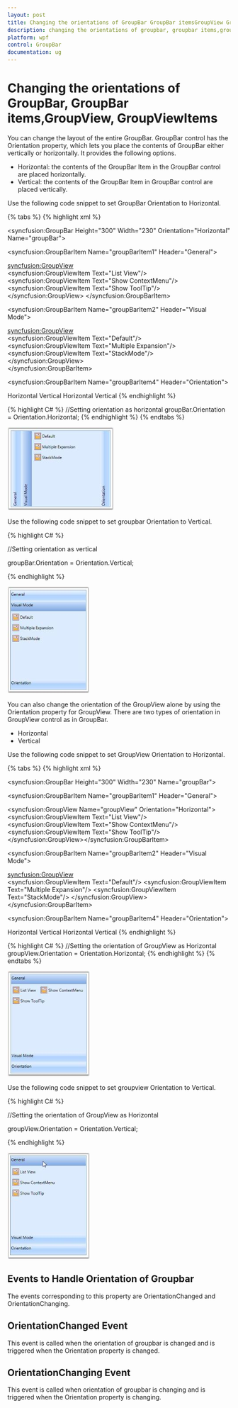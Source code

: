 ```yaml
---
layout: post
title: Changing the orientations of GroupBar GroupBar itemsGroupView GroupViewItems| GroupBar | Wpf | Syncfusion
description: changing the orientations of groupbar, groupbar items,groupview, groupviewitems
platform: wpf
control: GroupBar
documentation: ug
---
```


# Changing the orientations of GroupBar, GroupBar items,GroupView, GroupViewItems

You can change the layout of the entire GroupBar. GroupBar control has the Orientation property, which lets you place the contents of GroupBar either vertically or horizontally. It provides the following options.

* Horizontal: the contents of the GroupBar Item in the GroupBar control are placed horizontally.
* Vertical: the contents of the GroupBar Item in GroupBar control are placed vertically.

Use the following code snippet to set GroupBar Orientation to Horizontal.


{% tabs %}
{% highlight xml %}
<!-- Adding GroupBar -->
<syncfusion:GroupBar Height="300" Width="230" Orientation="Horizontal" Name="groupBar">  
<!-- Adding GroupBarItem -->  
<syncfusion:GroupBarItem Name="groupBarItem1" Header="General"> 
   <!-- Adding content for GroupBar item using GroupView -->
   <syncfusion:GroupView>     
   <syncfusion:GroupViewItem Text="List View"/>   
   <syncfusion:GroupViewItem Text="Show ContextMenu"/>  
   <syncfusion:GroupViewItem Text="Show ToolTip"/>  
   </syncfusion:GroupView> 
   </syncfusion:GroupBarItem>  
   <!-- Adding GroupBarItem --> 
   <syncfusion:GroupBarItem Name="groupBarItem2" Header="Visual Mode"> 
   <!-- Adding content for GroupBar item using GroupView --> 
   <syncfusion:GroupView>      
   <syncfusion:GroupViewItem Text="Default"/>  
   <syncfusion:GroupViewItem Text="Multiple Expansion"/> 
   <syncfusion:GroupViewItem Text="StackMode"/>  
   </syncfusion:GroupView>  
   </syncfusion:GroupBarItem>  
   <!-- Adding GroupBarItem -->  
   <syncfusion:GroupBarItem Name="groupBarItem4" Header="Orientation"> 
   <!-- Adding content for GroupBar item using panel -->  
   <StackPanel Orientation="Vertical">     
   <TextBlock Text="GroupBar Orientation" Margin="4,4,2,2"/>   
   <RadioButton IsChecked="True" Margin="4,2,2,2">Horizontal</RadioButton>     
   <RadioButton Margin="4,2,2,2">Vertical</RadioButton>      
   <TextBlock Text="GroupView Orientation" Margin="4,4,2,2"/>    
   <RadioButton Margin="4,2,2,2">Horizontal</RadioButton>   
   <RadioButton IsChecked="True" Margin="4,2,2,2">Vertical</RadioButton>
   </StackPanel>
   </syncfusion:GroupBarItem>
   </syncfusion:GroupBar> 
   {% endhighlight %} 

{% highlight C# %}
//Setting orientation as horizontal
groupBar.Orientation = Orientation.Horizontal; 
{% endhighlight %} 
{% endtabs %}


![](Changing-the-orientations-of-GroupBar-GroupBar-itemsGroupView-GroupViewItems_images/Changing-the-orientations-of-GroupBar-GroupBar-itemsGroupView-GroupViewItems_img1.jpeg)



Use the following code snippet to set groupbar Orientation to Vertical.



{% highlight C# %}


//Setting orientation as vertical

groupBar.Orientation = Orientation.Vertical;


{% endhighlight %}


![](Changing-the-orientations-of-GroupBar-GroupBar-itemsGroupView-GroupViewItems_images/Changing-the-orientations-of-GroupBar-GroupBar-itemsGroupView-GroupViewItems_img2.jpeg)





You can also change the orientation of the GroupView alone by using the Orientation property for GroupView. There are two types of orientation in GroupView control as in GroupBar.

* Horizontal
* Vertical



Use the following code snippet to set GroupView Orientation to Horizontal.

{% tabs %}
{% highlight xml %}
<!-- Adding GroupBar -->
 <syncfusion:GroupBar Height="300" Width="230" Name="groupBar">
 <!-- Adding GroupBarItem -->
 <syncfusion:GroupBarItem Name="groupBarItem1" Header="General"> 
 <!-- Adding content for GroupBar item using GroupView --> 
 <syncfusion:GroupView Name="groupView" Orientation="Horizontal"> 
 <syncfusion:GroupViewItem Text="List View"/>  
 <syncfusion:GroupViewItem Text="Show ContextMenu"/>  
 <syncfusion:GroupViewItem Text="Show ToolTip"/>  
 </syncfusion:GroupView></syncfusion:GroupBarItem>
 <!-- Adding GroupBarItem -->
 <syncfusion:GroupBarItem Name="groupBarItem2" Header="Visual Mode"> 
 <!-- Adding content for GroupBar item using GroupView --> 
 <syncfusion:GroupView>    
 <syncfusion:GroupViewItem Text="Default"/> 
 <syncfusion:GroupViewItem Text="Multiple Expansion"/> 
 <syncfusion:GroupViewItem Text="StackMode"/> 
 </syncfusion:GroupView></syncfusion:GroupBarItem>
 <!-- Adding GroupBarItem -->
 <syncfusion:GroupBarItem Name="groupBarItem4" Header="Orientation"> 
 <!-- Adding content for GroupBar item using panel --> 
 <StackPanel Orientation="Vertical">   
 <TextBlock Text="GroupBar Orientation" Margin="4,4,2,2"/>    
 <RadioButton IsChecked="True" Margin="4,2,2,2">Horizontal</RadioButton>
 <RadioButton Margin="4,2,2,2">Vertical</RadioButton>  
 <TextBlock Text="GroupView Orientation" Margin="4,4,2,2"/>   
 <RadioButton Margin="4,2,2,2">Horizontal</RadioButton> 
 <RadioButton IsChecked="True" Margin="4,2,2,2">Vertical</RadioButton> 
 </StackPanel></syncfusion:GroupBarItem>
 </syncfusion:GroupBar>
 {% endhighlight %} 

{% highlight C# %}
//Setting the orientation of GroupView as Horizontal
groupView.Orientation = Orientation.Horizontal; 
{% endhighlight %} 
{% endtabs %}




![](Changing-the-orientations-of-GroupBar-GroupBar-itemsGroupView-GroupViewItems_images/Changing-the-orientations-of-GroupBar-GroupBar-itemsGroupView-GroupViewItems_img3.jpeg)



Use the following code snippet to set groupview Orientation to Vertical.



{% highlight C# %}

//Setting the orientation of GroupView as Horizontal

groupView.Orientation = Orientation.Vertical;

{% endhighlight %}

![](Changing-the-orientations-of-GroupBar-GroupBar-itemsGroupView-GroupViewItems_images/Changing-the-orientations-of-GroupBar-GroupBar-itemsGroupView-GroupViewItems_img4.jpeg)





## Events to Handle Orientation of Groupbar

The events corresponding to this property are OrientationChanged and OrientationChanging.           

## OrientationChanged Event

This event is called when the orientation of groupbar is changed and is triggered when the Orientation property is changed.

## OrientationChanging Event

This event is called when orientation of groupbar is changing and is triggered when the Orientation property is changing.


